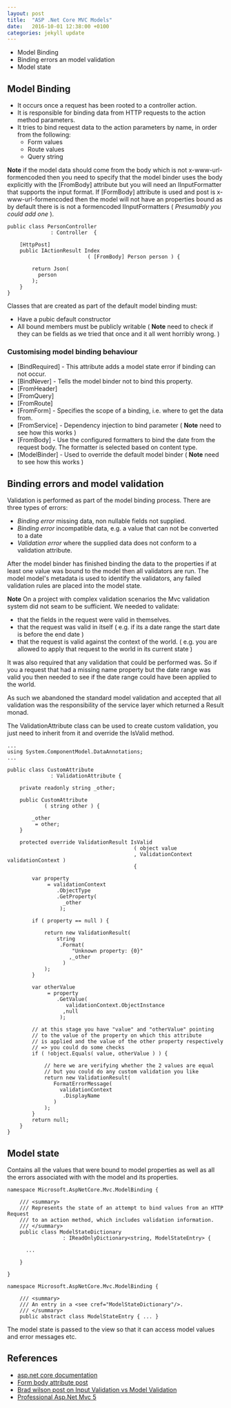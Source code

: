 ```yaml
---
layout: post
title:  "ASP .Net Core MVC Models"
date:   2016-10-01 12:38:00 +0100
categories: jekyll update
---
```


* Model Binding
* Binding errors an model validation
* Model state


## Model Binding

* It occurs once a request has been rooted to a controller action.
* It is responsible for binding data from HTTP requests to the action method parameters.
* It tries to bind request data to the action parameters by name, in order from the following:
   * Form values
   * Route values
   * Query string

**Note** if the model data should come from the body which is not
x-www-url-formencoded then you need to specify that the model binder uses the
body explicitly with the [FromBody] attribute but you will need an
IInputFormatter that supports the input format.  If [FormBody] attribute is used
and post is x-www-url-formencoded then the model will not have an properties
bound as by default there is is not a formencoded IInputFormatters ( _Presumably you could add one_ ).

```
public class PersonController
              : Controller  {

    [HttpPost]
    public IActionResult Index
                          ( [FromBody] Person person ) {

        return Json(
          person
        );   
    }
}
```

Classes that are created as part of the default model binding must:

* Have a pubic default constructor
* All bound members must be publicly writable ( **Note**  need to check if they can be fields as we tried that once and it all went horribly wrong. )


### Customising model binding behaviour

* [BindRequired] - This attribute adds a model state error if binding can not occur.
* [BindNever] - Tells the model binder not to bind this property.
* [FromHeader]
* [FromQuery]
* [FromRoute]
* [FromForm] - Specifies the scope of a binding, i.e. where to get the data from.
* [FromService] - Dependency injection to bind parameter ( **Note** need to see how this works )
* [FromBody] - Use the configured formatters to bind the date from the request body. The formatter is selected based on content type.
* [ModelBinder] - Used to override the default model binder ( **Note** need to see how this works )


## Binding errors and model validation

Validation is performed as part of the model binding process.  There are three types of
errors:

* _Binding error_ missing data, non nullable fields not supplied.
* _Binding error_ incompatible data, e.g. a value that can not be converted to a date
* _Validation error_ where the supplied data does not conform to a validation attribute.

After the model binder has finished binding the data to the properties if at
least one value was bound to the model then all validators are run.  The model
model's metadata is used to identify the validators, any failed validation
rules are placed into the model state.

**Note** On a project with complex validation scenarios the Mvc
validation system did not seam to be sufficient. We needed to validate:

* that the fields in the request were valid in themselves.
* that the request was valid in itself ( e.g. if its a date range the start date is before the end date )
* that the request is valid against the context of the world.  ( e.g. you are allowed to apply that request to the world in its current state )

It was also required that any validation that could be performed was. So if you
a request that had a missing name property but the date range was valid you then
needed to see if the date range could have been applied to the world.  

As such we abandoned the standard model validation and accepted that all
validation was the responsibility of the service layer which returned a Result
monad.

The ValidationAttribute class can be used to create custom validation, you just
need to inherit from it and override the IsValid method.

```
...
using System.ComponentModel.DataAnnotations;
...

public class CustomAttribute
              : ValidationAttribute {

    private readonly string _other;

    public CustomAttribute
            ( string other ) {

        _other
         = other;
    }

    protected override ValidationResult IsValid
                                         ( object value
                                         , ValidationContext validationContext )
                                         {

        var property
             = validationContext
                .ObjectType
                .GetProperty(
                  _other
                 );

        if ( property == null ) {

            return new ValidationResult(
                string
                 .Format(
                     "Unknown property: {0}"
                    ,_other
                  )
            );
        }

        var otherValue
             = property
                .GetValue(
                   validationContext.ObjectInstance
                  ,null
                 );

        // at this stage you have "value" and "otherValue" pointing
        // to the value of the property on which this attribute
        // is applied and the value of the other property respectively
        // => you could do some checks
        if ( !object.Equals( value, otherValue ) ) {

            // here we are verifying whether the 2 values are equal
            // but you could do any custom validation you like
            return new ValidationResult(
               FormatErrorMessage(
                 validationContext
                  .DisplayName
               )
            );
        }
        return null;
    }
}
```

## Model state

Contains all the values that were bound to model properties as well as all the errors associated with with the model and its properties.

```
namespace Microsoft.AspNetCore.Mvc.ModelBinding {

    /// <summary>
    /// Represents the state of an attempt to bind values from an HTTP Request
    /// to an action method, which includes validation information.
    /// </summary>
    public class ModelStateDictionary
                  : IReadOnlyDictionary<string, ModelStateEntry> {

      ...

    }

}
```

```
namespace Microsoft.AspNetCore.Mvc.ModelBinding {

    /// <summary>
    /// An entry in a <see cref="ModelStateDictionary"/>.
    /// </summary>
    public abstract class ModelStateEntry { ... }

```

The model state is passed to the view so that it can access model values and
error messages etc.


## References


* <a href='https://docs.asp.net/en/latest/mvc/models/index.html'>asp.net core documentation</a>
* <a href='http://andrewlock.net/model-binding-json-posts-in-asp-net-core/'>Form body attribute post</a>
* <a href='http://bradwilson.typepad.com/blog/2010/01/input-validation-vs-model-validation-in-aspnet-mvc.html'>Brad wilson post on Input Validation vs Model Validation</a>
* <a href='https://books.google.co.uk/books?id=FaQLBAAAQBAJ&pg=PA147&lpg=PA147&dq=asp.net+mvc+does+validation+occur+as+part+of+binding&source=bl&ots=kHvCEJqmbQ&sig=XftvZ1FZKxGJsG3K4fGhxplqVUU&hl=en&sa=X&ved=0ahUKEwi48Oqf9rnPAhUILcAKHZNZBzoQ6AEIQjAG#v=onepage&q&f=false'>Professional Asp.Net Mvc 5</a>
